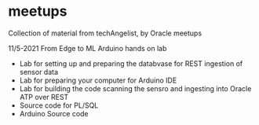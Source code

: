 # meetups
Collection of material from techAngelist, by Oracle meetups

11/5-2021 From Edge to ML Arduino hands on lab
- Lab for setting up and preparing the databvase for REST ingestion of sensor data
- Lab for preparing your computer for Arduino IDE
- Lab for building the code scanning the sensro and ingesting into Oracle ATP over REST
- Source code for PL/SQL 
- Arduino Source code
